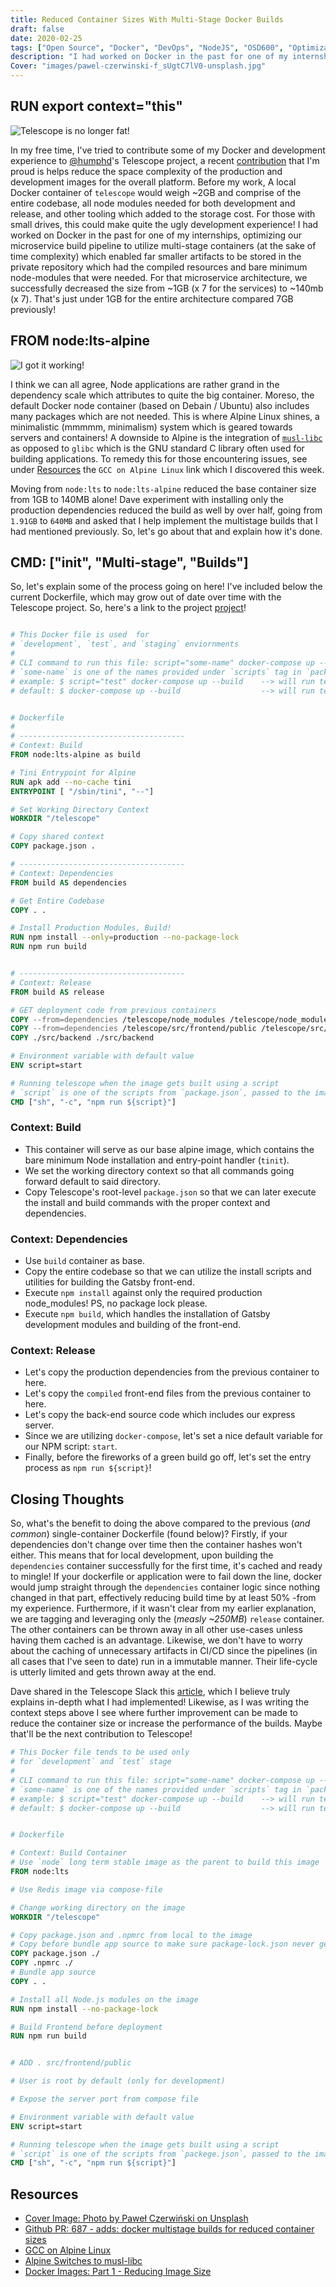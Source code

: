 ```yaml
---
title: Reduced Container Sizes With Multi-Stage Docker Builds
draft: false
date: 2020-02-25
tags: ["Open Source", "Docker", "DevOps", "NodeJS", "OSD600", "Optimizations"]
description: "I had worked on Docker in the past for one of my internships, optimizing our microservice build pipeline to utilize multi-stage containers (at the sake of time complexity) which enabled far smaller artifacts to be stored in the private repository which had the compiled resources and bare minimum node-modules that were needed. For that microservice architecture, we successfully decreased the size from ~1GB (x 7 for the services) to ~140mb (x 7). That's just under 1GB for the entire architecture compared 7GB previously!"
Cover: "images/pawel-czerwinski-f_sUgtC7lV0-unsplash.jpg"
---
```


## RUN export context="this"

![Telescope is no longer fat!](./images/Pocket-Telescope.png)

In my free time, I've tried to contribute some of my Docker and development experience to [@humphd](twitter.com/@humpd)'s Telescope project, a recent [contribution](https://github.com/Seneca-CDOT/telescope/pull/687) that I'm proud is helps reduce the space complexity of the production and development images for the overall platform. Before my work, A local Docker container of `telescope` would weigh ~2GB and comprise of the entire codebase, all node modules needed for both development and release, and other tooling which added to the storage cost. For those with small drives, this could make quite the ugly development experience! I had worked on Docker in the past for one of my internships, optimizing our microservice build pipeline to utilize multi-stage containers (at the sake of time complexity) which enabled far smaller artifacts to be stored in the private repository which had the compiled resources and bare minimum node-modules that were needed. For that microservice architecture, we successfully decreased the size from ~1GB (x 7 for the services) to ~140mb (x 7). That's just under 1GB for the entire architecture compared 7GB previously!

## FROM node:lts-alpine

![I got it working!](./images/I-Got-It-Working.png)

I think we can all agree, Node applications are rather grand in the dependency scale which attributes to quite the big container. Moreso, the default Docker node container (based on Debain / Ubuntu) also includes many packages which are not needed. This is where Alpine Linux shines, a minimalistic (mmmmm, minimalism) system which is geared towards servers and containers! A downside to Alpine is the integration of [`musl-libc`](https://alpinelinux.org/posts/Alpine-Linux-has-switched-to-musl-libc.html) as opposed to `glibc` which is the GNU standard C library often used for building applications. To remedy this for those encountering issues, see under [Resources](#resources) the `GCC on Alpine Linux` link which I discovered this week.

Moving from `node:lts` to `node:lts-alpine` reduced the base container size from 1GB to 140MB alone! Dave experiment with installing only the production dependencies reduced the build as well by over half, going from `1.91GB` to `640MB` and asked that I help implement the multistage builds that I had mentioned previously. So, let's go about that and explain how it's done.

## CMD: ["init", "Multi-stage", "Builds"]

So, let's explain some of the process going on here! I've included below the current Dockerfile, which may grow out of date over time with the Telescope project. So, here's a link to the project [project](https://github.com/Seneca-CDOT/telescope/)!

```dockerfile

# This Docker file is used  for
# `development`, `test`, and `staging` enviornments
#
# CLI command to run this file: script="some-name" docker-compose up --build
# `some-name` is one of the names provided under `scripts` tag in `package.json` file
# example: $ script="test" docker-compose up --build    --> will run telescope with `test` script
# default: $ docker-compose up --build                  --> will run telescope with `start` script


# Dockerfile
#
# -------------------------------------
# Context: Build
FROM node:lts-alpine as build

# Tini Entrypoint for Alpine
RUN apk add --no-cache tini
ENTRYPOINT [ "/sbin/tini", "--"]

# Set Working Directory Context
WORKDIR "/telescope"

# Copy shared context
COPY package.json .

# -------------------------------------
# Context: Dependencies
FROM build AS dependencies

# Get Entire Codebase
COPY . .

# Install Production Modules, Build!
RUN npm install --only=production --no-package-lock
RUN npm run build


# -------------------------------------
# Context: Release
FROM build AS release

# GET deployment code from previous containers
COPY --from=dependencies /telescope/node_modules /telescope/node_modules
COPY --from=dependencies /telescope/src/frontend/public /telescope/src/frontend/public
COPY ./src/backend ./src/backend

# Environment variable with default value
ENV script=start

# Running telescope when the image gets built using a script
# `script` is one of the scripts from `package.json`, passed to the image
CMD ["sh", "-c", "npm run ${script}"]
```

### Context: Build

- This container will serve as our base alpine image, which contains the bare minimum Node installation and entry-point handler (`tinit`).
- We set the working directory context so that all commands going forward default to said directory.
- Copy Telescope's root-level `package.json` so that we can later execute the install and build commands with the proper context and dependencies.

### Context: Dependencies

- Use `build` container as base.
- Copy the entire codebase so that we can utilize the install scripts and utilities for building the Gatsby front-end.
- Execute `npm install` against only the required production node_modules! PS, no package lock please.
- Execute `npm build`, which handles the installation of Gatsby development modules and building of the front-end.

### Context: Release

- Let's copy the production dependencies from the previous container to here.
- Let's copy the `compiled` front-end files from the previous container to here.
- Let's copy the back-end source code which includes our express server.
- Since we are utilizing `docker-compose`, let's set a nice default variable for our NPM script: `start`.
- Finally, before the fireworks of a green build go off, let's set the entry process as `npm run ${script}`!

## Closing Thoughts

So, what's the benefit to doing the above compared to the previous (_and common_) single-container Dockerfile (found below)? Firstly, if your dependencies don't change over time then the container hashes won't either. This means that for local development, upon building the `dependencies` container successfully for the first time, it's cached and ready to mingle! If your dockerfile or application were to fail down the line, docker would jump straight through the `dependencies` container logic since nothing changed in that part, effectively reducing build time by at least 50% -from my experience. Furthermore, if it wasn't clear from my earlier explanation, we are tagging and leveraging only the (_measly ~250MB_) `release` container. The other containers can be thrown away in all other use-cases unless having them cached is an advantage. Likewise, we don't have to worry about the caching of unnecessary artifacts in CI/CD since the pipelines (in all cases that I've seen to date) run in a immutable manner. Their life-cycle is utterly limited and gets thrown away at the end.

Dave shared in the Telescope Slack this [article](https://www.ardanlabs.com/blog/2020/02/docker-images-part1-reducing-image-size.html), which I believe truly explains in-depth what I had implemented! Likewise, as I was writing the context steps above I see where further improvement can be made to reduce the container size or increase the performance of the builds. Maybe that'll be the next contribution to Telescope!

```dockerfile
# This Docker file tends to be used only
# for `development` and `test` stage
#
# CLI command to run this file: script="some-name" docker-compose up --build
# `some-name` is one of the names provided under `scripts` tag in `package.json` file
# example: $ script="test" docker-compose up --build    --> will run telescope with `test` script
# default: $ docker-compose up --build                  --> will run telescope with `start` script


# Dockerfile

# Context: Build Container
# Use `node` long term stable image as the parent to build this image
FROM node:lts

# Use Redis image via compose-file

# Change working directory on the image
WORKDIR "/telescope"

# Copy package.json and .npmrc from local to the image
# Copy before bundle app source to make sure package-lock.json never gets involved
COPY package.json ./
COPY .npmrc ./
# Bundle app source
COPY . .

# Install all Node.js modules on the image
RUN npm install --no-package-lock

# Build Frontend before deployment
RUN npm run build


# ADD . src/frontend/public

# User is root by default (only for development)

# Expose the server port from compose file

# Environment variable with default value
ENV script=start

# Running telescope when the image gets built using a script
# `script` is one of the scripts from `packege.json`, passed to the image
CMD ["sh", "-c", "npm run ${script}"]
```

## Resources

- [Cover Image: Photo by Paweł Czerwiński on Unsplash](https://unsplash.com/photos/f_sUgtC7lV0)
- [Github PR: 687 - adds: docker multistage builds for reduced container sizes](https://github.com/Seneca-CDOT/telescope/pull/687)
- [GCC on Alpine Linux](https://wiki.alpinelinux.org/wiki/GCC)
- [Alpine Switches to musl-libc](https://alpinelinux.org/posts/Alpine-Linux-has-switched-to-musl-libc.html)
- [Docker Images: Part 1 - Reducing Image Size](https://www.ardanlabs.com/blog/2020/02/docker-images-part1-reducing-image-size.html)
